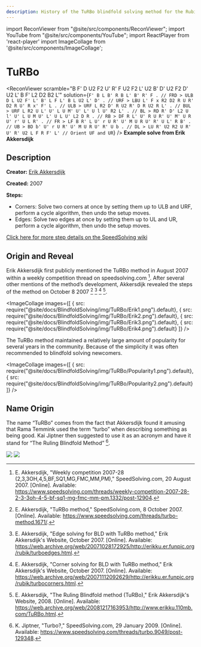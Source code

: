 ```yaml
---
description: History of the TuRBo blindfold solving method for the Rubik's Cube.
---
```


import ReconViewer from "@site/src/components/ReconViewer";
import YouTube from "@site/src/components/YouTube";
import ReactPlayer from 'react-player'
import ImageCollage from '@site/src/components/ImageCollage';

# TuRBo

<ReconViewer
scramble="B F' D U2 F2 U' R' F U2 F2 L' U2 B' D' U2 F2 D' U2 L' B F' L2 D2 B2 L'"
solution={`F' B L B' R B L' B' R' F . // FRD > ULB
D L U2 F' L' B' L F L' B L U2 L' D' . // URF > LBU
L' F x R2 D2 R U R' D2 R U' R x' F' L . // ULB > URF
L R2 D' R U2 R' D R U2 R L' . // BUL > URF
L R2 U L' U' L U M' U' L' U l U' R2 L' . // BL > RD
R' D' L2 U l' U' L U M U' L' U L U' L2 D R . // RB > DF
R L' U' R U R' U' M' U R U' r' U L R' . // FR > LF
B R' L U' r U R' U' M U R U' R' U L' R B' . // UB > BD
b' U' r U R' U' M U R U' R' U b . // DL > LU
R' U2 R2 U R' U' R' U2 L F R F' L' // Orient UF and UR`}
/>
**Example solve from Erik Akkersdijk**

## Description

**Creator:** [Erik Akkersdijk](CubingContributors/MethodDevelopers.md#akkersdijk-erik)

**Created:** 2007

**Steps:**

- Corners: Solve two corners at once by setting them up to ULB and URF, perform a cycle algorithm, then undo the setup moves.
- Edges: Solve two edges at once by setting them up to UL and UR, perform a cycle algorithm, then undo the setup moves.

[Click here for more step details on the SpeedSolving wiki](https://www.speedsolving.com/wiki/index.php?title=TuRBo)

## Origin and Reveal

Erik Akkersdijk first publicly mentioned the TuRBo method in August 2007 within a weekly competition thread on speedsolving.com [^akkersdijk-2007-1]. After several other mentions of the method’s development, Akkersdijk revealed the steps of the method on October 8 2007 [^akkersdijk-2007-2] [^akkersdijk-2007-3] [^akkersdijk-2007-4] [^akkersdijk-2008].

<ImageCollage
images={[
{ src: require("@site/docs/BlindfoldSolving/img/TuRBo/Erik1.png").default},
{ src: require("@site/docs/BlindfoldSolving/img/TuRBo/Erik2.png").default},
{ src: require("@site/docs/BlindfoldSolving/img/TuRBo/Erik3.png").default},
{ src: require("@site/docs/BlindfoldSolving/img/TuRBo/Erik4.png").default}
]}
/>

The TuRBo method maintained a relatively large amount of popularity for several years in the community. Because of the simplicity it was often recommended to blindfold solving newcomers.

<ImageCollage
images={[
{ src: require("@site/docs/BlindfoldSolving/img/TuRBo/Popularity1.png").default},
{ src: require("@site/docs/BlindfoldSolving/img/TuRBo/Popularity2.png").default}
]}
/>

## Name Origin

The name “TuRBo” comes from the fact that Akkersdijk found it amusing that Rama Temmink used the term “turbo” when describing something as being good. Kai Jiptner then suggested to use it as an acronym and have it stand for “The Ruling Blindfold Method” [^jiptner-2009].

![](../img/TuRBo/Jiptner.png)
![](../img/TuRBo/Rama.png)

[^akkersdijk-2007-1]: E. Akkersdijk, "Weekly competition 2007-28 (2,3,3OH,4,5,BF,SQ1,MG,FMC,MM,PM)," SpeedSolving.com, 20 August 2007. [Online]. Available: https://www.speedsolving.com/threads/weekly-competition-2007-28-2-3-3oh-4-5-bf-sq1-mg-fmc-mm-pm.1332/post-12904.
[^akkersdijk-2007-2]: E. Akkersdijk, "TuRBo method," SpeedSolving.com, 8 October 2007. [Online]. Available: https://www.speedsolving.com/threads/turbo-method.1671/.
[^akkersdijk-2007-3]: E. Akkersdijk, "Edge solving for BLD with TuRBo method," Erik Akkersdijk's Website, October 2007. [Online]. Available: https://web.archive.org/web/20071028172925/http://erikku.er.funpic.org/rubik/turboedges.html.
[^akkersdijk-2007-4]: E. Akkersdijk, "Corner solving for BLD with TuRBo method," Erik Akkersdijk's Website, October 2007. [Online]. Available: https://web.archive.org/web/20071112092629/http://erikku.er.funpic.org/rubik/turbocorners.html.
[^akkersdijk-2008]: E. Akkersdijk, "The Ruling Blindfold method (TuRBo)," Erik Akkersdijk's Website, 2008. [Online]. Available: https://web.archive.org/web/20081217163953/http://www.erikku.110mb.com/TuRBo.html.
[^jiptner-2009]: K. Jiptner, "Turbo?," SpeedSolving.com, 29 January 2009. [Online]. Available: https://www.speedsolving.com/threads/turbo.9049/post-129348.